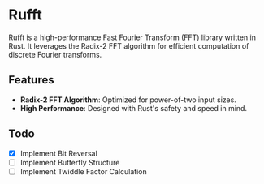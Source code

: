 # Rufft

Rufft is a high-performance Fast Fourier Transform (FFT) library written in Rust. It leverages the Radix-2 FFT algorithm for efficient computation of discrete Fourier transforms.

## Features

- **Radix-2 FFT Algorithm**: Optimized for power-of-two input sizes.
- **High Performance**: Designed with Rust's safety and speed in mind.

## Todo
- [x] Implement Bit Reversal
- [ ] Implement Butterfly Structure
- [ ] Implement Twiddle Factor Calculation